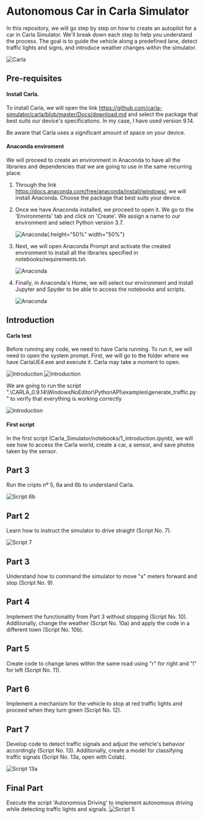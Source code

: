 # Autonomous Car in Carla Simulator

In this repository, we will go step by step on how to create an autopilot for a car in Carla Simulator. We'll break down each step to help you understand the process. The goal is to guide the vehicle along a predefined lane, detect traffic lights and signs, and introduce weather changes within the simulator.

![Carla](Images/carla.jpg)

## Pre-requisites
#### Install Carla.
To install Carla, we will open the link https://github.com/carla-simulator/carla/blob/master/Docs/download.md and select the package that best suits our device's specifications. In my case, I have used version 9.14.

Be aware that Carla uses a significant amount of space on your device.

#### Anaconda enviroment
We will proceed to create an environment in Anaconda to have all the libraries and dependencies that we are going to use in the same recurring place.
1. Through the link https://docs.anaconda.com/free/anaconda/install/windows/, we will install Anaconda. Choose the package that best suits your device.
2. Once we have Anaconda installed, we proceed to open it. We go to the 'Environments' tab and click on 'Create'. We assign a name to our environment and select Python version 3.7.
   
   ![Anaconda](Images/1ana.png){:height="50%" width="50%"}
3. Next, we will open Anaconda Prompt and activate the created environment to install all the libraries specified in notebooks/requirements.txt.
   
   ![Anaconda](Images/2ana.png)
4. Finally, in Anaconda's Home, we will select our environment and install Jupyter and Spyder to be able to access the notebooks and scripts.
   
   ![Anaconda](Images/3ana.png)

## Introduction

#### Carla test
Before running any code, we need to have Carla running.
To run it, we will need to open the system prompt. First, we will go to the folder where we have CarlaUE4.exe and execute it. Carla may take a moment to open.

   ![Introduction](Images/1carla.png)
   ![Introduction](Images/2carla.png)
   
We are going to run the script ".\CARLA_0.9.14\WindowsNoEditor\PythonAPI\examples\generate_traffic.py" to verify that everything is working correctly

   ![Introduction](Images/3carla.png)
   
#### First script 

In the first script (Carla_Simulator/notebooks/1_introduction.ipynb), we will see how to access the Carla world, create a car, a sensor, and save photos taken by the sensor.



## Part 3

Run the cripts nº 5, 6a and 6b to understand Carla.

![Script 6b](Images/foto6b.png)

## Part 2

Learn how to instruct the simulator to drive straight (Script No. 7).

![Script 7](Images/foto7.png)

## Part 3

Understand how to command the simulator to move "x" meters forward and stop (Script No. 9).

## Part 4

Implement the functionality from Part 3 without stopping (Script No. 10). Additionally, change the weather (Script No. 10a) and apply the code in a different town (Script No. 10b).

## Part 5

Create code to change lanes within the same road using "r" for right and "l" for left (Script No. 11).

## Part 6

Implement a mechanism for the vehicle to stop at red traffic lights and proceed when they turn green (Script No. 12).

## Part 7

Develop code to detect traffic signals and adjust the vehicle's behavior accordingly (Script No. 13). Additionally, create a model for classifying traffic signals (Script No. 13a, open with Colab).

![Script 13a](Images/60b.png)

## Final Part

Execute the script 'Autonomous Driving' to implement autonomous driving while detecting traffic lights and signals.
![Script 5](Images/foto5_2.png)
